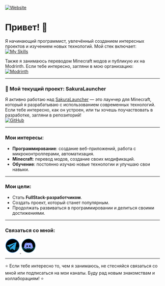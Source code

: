 [![Website](https://img.shields.io/badge/website-E08119?style=for-the-badge&logo=About.me&logoColor=white)](https://peshk0v.github.io/TG-PSHKV-LifeStyle/)

# Привет! 👋

Я начинающий программист, увлечённый созданием интересных проектов и изучением новых технологий. Мой стек включает:
<br>
[![My Skills](https://skillicons.dev/icons?i=python,js,html,css,bash,linux)](https://skillicons.dev)

Также я занимаюсь переводом Minecraft модов и публикую их на Modrinth. Если тебе интересно, загляни в мою организацию:  
[![Modrinth](https://img.shields.io/badge/Modrinth-Pshkv-blue?style=flat&logo=modrinth)](https://modrinth.com/user/peshk0v)

---

### 🚀 Мой текущий проект: SakuraLauncher

Я активно работаю над [SakuraLauncher](https://github.com/peshk0v/SakuraLauncher) — это лаунчер для Minecraft, который я разрабатываю с использованием современных технологий. Если тебе интересно, как он устроен, или ты хочешь поучаствовать в разработке, загляни в репозиторий!  
[![GitHub](https://img.shields.io/badge/GitHub-SakuraLauncher-blue?style=flat&logo=github)](https://github.com/peshk0v/SakuraLauncher)

---

### Мои интересы:
- **Программирование**: создание веб-приложений, работа с микроконтроллерами, автоматизация.
- **Minecraft**: перевод модов, создание своих модификаций.
- **Обучение**: постоянно изучаю новые технологии и улучшаю свои навыки.

---

### Мои цели:
- Стать **FullStack-разработчиком**.
- Создать проект, который станет популярным.
- Продолжать развиваться в программировании и делиться своими достижениями.

---

### Связаться со мной:
<div>
  <a href="https://t.me/pshlst">
    <img src="https://github.com/Kourva/AwesomeBadges/blob/main/Badges/social/telegram.png" width="48">
  </a>
  <a href="https://discord.gg/TuQxJR3P">
    <img src="https://github.com/Kourva/AwesomeBadges/blob/main/Badges/social/discord.png" width="48">
  </a>
</div>

---

⭐ Если тебе интересно то, чем я занимаюсь, не стесняйся связаться со мной или подписаться на мои каналы. Буду рад новым знакомствам и коллаборациям! ⭐
